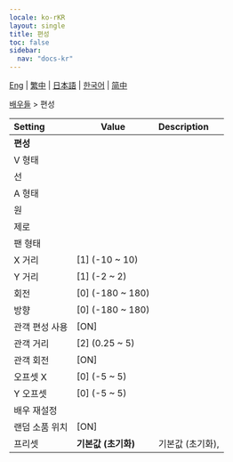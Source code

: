 ```yaml
---
locale: ko-rKR
layout: single
title: 편성
toc: false
sidebar:
  nav: "docs-kr"
---
```

[Eng](/dancexr/menu/2025.4/actors/formation) | [繁中](/tw/dancexr/menu/2025.4/actors/formation) | [日本語](/jp/dancexr/menu/2025.4/actors/formation) | [한국어](/kr/dancexr/menu/2025.4/actors/formation) | [简中](/zh/dancexr/menu/2025.4/actors/formation)

[배우들](../menu#배우들) > 편성



| Setting | Value | Description |
| :--- | --- | :--- |
|<nobr><b>편성</b></nobr>|| 
|<nobr>V 형태</nobr>|| 
|<nobr>선</nobr>|| 
|<nobr>A 형태</nobr>|| 
|<nobr>원</nobr>|| 
|<nobr>제로</nobr>|| 
|<nobr>팬 형태</nobr>|| 
|<nobr>X 거리</nobr>| [1] (-10 ~ 10) | 
|<nobr>Y 거리</nobr>| [1] (-2 ~ 2) | 
|<nobr>회전</nobr>| [0] (-180 ~ 180) | 
|<nobr>방향</nobr>| [0] (-180 ~ 180) | 
|<nobr>관객 편성 사용</nobr>| [ON] | 
|<nobr>관객 거리</nobr>| [2] (0.25 ~ 5) | 
|<nobr>관객 회전</nobr>| [ON] | 
|<nobr>오프셋 X</nobr>| [0] (-5 ~ 5) | 
|<nobr>Y 오프셋</nobr>| [0] (-5 ~ 5) | 
|<nobr>배우 재설정</nobr>|| 
|<nobr>랜덤 소품 위치</nobr>| [ON] | 
|<nobr>프리셋</nobr>| **기본값 (초기화)** | 기본값 (초기화),  |
